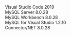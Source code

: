 Visual Studio Code 2019  
MySQL Server 8.0.28  
MySQL Workbench 8.0.28  
MySQL for Visual Studio 1.2.10  
Connector/NET 8.0.28  
